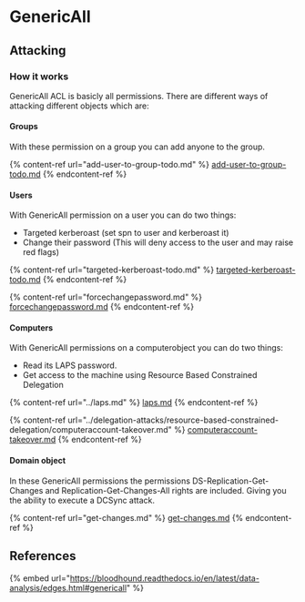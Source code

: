 # GenericAll

## Attacking

### How it works

GenericAll ACL is basicly all permissions. There are different ways of attacking different objects which are:

#### Groups

With these permission on a group you can add anyone to the group.

{% content-ref url="add-user-to-group-todo.md" %}
[add-user-to-group-todo.md](add-user-to-group-todo.md)
{% endcontent-ref %}

#### Users

With GenericAll permission on a user you can do two things:

* Targeted kerberoast (set spn to user and kerberoast it)
* Change their password (This will deny access to the user and may raise red flags)

{% content-ref url="targeted-kerberoast-todo.md" %}
[targeted-kerberoast-todo.md](targeted-kerberoast-todo.md)
{% endcontent-ref %}

{% content-ref url="forcechangepassword.md" %}
[forcechangepassword.md](forcechangepassword.md)
{% endcontent-ref %}

#### Computers

With GenericAll permissions on a computerobject you can do two things:

* Read its LAPS password.
* Get access to the machine using Resource Based Constrained Delegation

{% content-ref url="../laps.md" %}
[laps.md](../laps.md)
{% endcontent-ref %}

{% content-ref url="../delegation-attacks/resource-based-constrained-delegation/computeraccount-takeover.md" %}
[computeraccount-takeover.md](../delegation-attacks/resource-based-constrained-delegation/computeraccount-takeover.md)
{% endcontent-ref %}

#### Domain object

In these GenericAll permissions the permissions DS-Replication-Get-Changes and Replication-Get-Changes-All rights are included. Giving you the ability to execute a DCSync attack.

{% content-ref url="get-changes.md" %}
[get-changes.md](get-changes.md)
{% endcontent-ref %}

## References

{% embed url="https://bloodhound.readthedocs.io/en/latest/data-analysis/edges.html#genericall" %}
